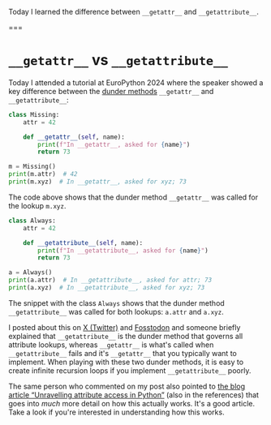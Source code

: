 Today I learned the difference between `__getattr__` and `__getattribute__`.

===


# `__getattr__` vs `__getattribute__`

Today I attended a tutorial at EuroPython 2024 where the speaker showed a key difference between the [dunder methods](/blog/pydonts/dunder-methods) `__getattr__` and `__getattribute__`:

```py
class Missing:
    attr = 42

    def __getattr__(self, name):
        print(f"In __getattr__, asked for {name}")
        return 73

m = Missing()
print(m.attr)  # 42
print(m.xyz)  # In __getattr__, asked for xyz; 73
```

The code above shows that the dunder method `__getattr__` was called for the lookup `m.xyz`.

```py
class Always:
    attr = 42

    def __getattribute__(self, name):
        print(f"In __getattribute__, asked for {name}")
        return 73

a = Always()
print(a.attr)  # In __getattribute__, asked for attr; 73
print(a.xyz)  # In __getattribute__, asked for xyz; 73
```

The snippet with the class `Always` shows that the dunder method `__getattribute__` was called for both lookups: `a.attr` and `a.xyz`.

I posted about this on [X (Twitter)](https://x.com/mathsppblog/status/1810592342451118084) and [Fosstodon](https://fosstodon.org/@mathsppblog/112755595275154340) and someone briefly explained that `__getattribute__` is the dunder method that governs all attribute lookups, whereas `__getattr__` is what's called when `__getattribute__` fails and it's `__getattr__` that you typically want to implement.
When playing with these two dunder methods, it is easy to create infinite recursion loops if you implement `__getattribute__` poorly.

The same person who commented on my post also pointed to [the blog article “Unravelling attribute access in Python”](https://snarky.ca/unravelling-attribute-access-in-python/) (also in the references) that goes into _much_ more detail on how this actually works.
It's a good article.
Take a look if you're interested in understanding how this works.

